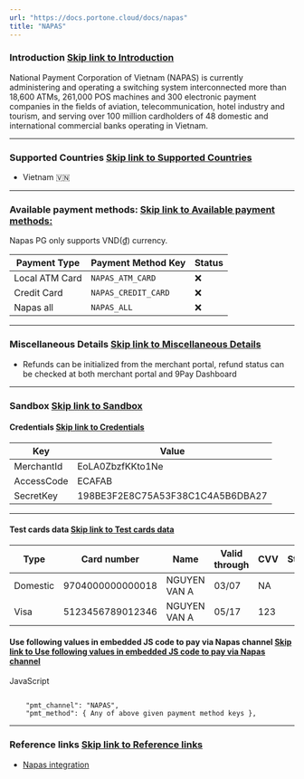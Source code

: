 ```yaml
---
url: "https://docs.portone.cloud/docs/napas"
title: "NAPAS"
---
```


### Introduction   [Skip link to Introduction](https://docs.portone.cloud/docs/napas\#introduction)

National Payment Corporation of Vietnam (NAPAS) is currently administering and operating a switching system interconnected more than 18,600 ATMs, 261,000 POS machines and 300 electronic payment companies in the fields of aviation, telecommunication, hotel industry and tourism, and serving over 100 million cardholders of 48 domestic and international commercial banks operating in Vietnam.

* * *

### Supported Countries   [Skip link to Supported Countries](https://docs.portone.cloud/docs/napas\#supported-countries)

- Vietnam 🇻🇳

* * *

### Available payment methods:   [Skip link to Available payment methods:](https://docs.portone.cloud/docs/napas\#available-payment-methods)

Napas PG only supports VND(₫) currency.

| Payment Type | Payment Method Key | Status |
| --- | --- | --- |
| Local ATM Card | `NAPAS_ATM_CARD` | ❌ |
| Credit Card | `NAPAS_CREDIT_CARD` | ❌ |
| Napas all | `NAPAS_ALL` | ❌ |

* * *

### Miscellaneous Details   [Skip link to Miscellaneous Details](https://docs.portone.cloud/docs/napas\#miscellaneous-details)

- Refunds can be initialized from the merchant portal, refund status can be checked at both merchant portal and 9Pay Dashboard

* * *

### Sandbox   [Skip link to Sandbox](https://docs.portone.cloud/docs/napas\#sandbox)

#### Credentials   [Skip link to Credentials](https://docs.portone.cloud/docs/napas\#credentials)

| Key | Value |
| --- | --- |
| MerchantId | EoLA0ZbzfKKto1Ne |
| AccessCode | ECAFAB |
| SecretKey | 198BE3F2E8C75A53F38C1C4A5B6DBA27 |

* * *

#### Test cards data   [Skip link to Test cards data](https://docs.portone.cloud/docs/napas\#test-cards-data)

| Type | Card number | Name | Valid through | CVV | Status |
| --- | --- | --- | --- | --- | --- |
| Domestic | 9704000000000018 | NGUYEN VAN A | 03/07 | NA |  |
| Visa | 5123456789012346 | NGUYEN VAN A | 05/17 | 123 |  |

#### Use following values in embedded JS code to pay via Napas channel   [Skip link to Use following values in embedded JS code to pay via Napas channel](https://docs.portone.cloud/docs/napas\#use-following-values-in-embedded-js-code-to-pay-via-napas-channel)

JavaScript

```rdmd-code lang-javascript theme-light

    "pmt_channel": "NAPAS",
    "pmt_method": { Any of above given payment method keys },

```

* * *

### Reference links   [Skip link to Reference links](https://docs.portone.cloud/docs/napas\#reference-links)

- [Napas integration](http://www.hitecha.org/vnt_upload/product/11_2017/NAPASMerchantIntegrationSpecification_2.2.pdf)

